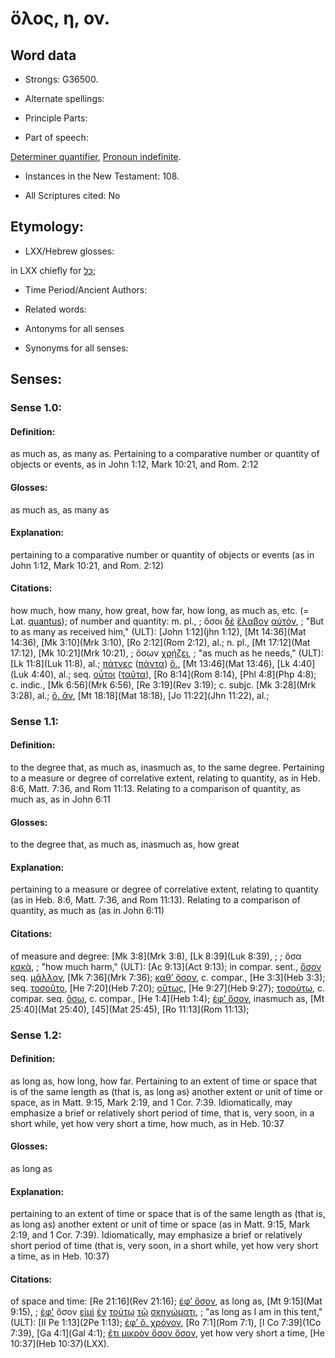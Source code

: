 # ὅλος, η, ον.

<!-- Status: S2=NeedsReview -->
<!-- Lexica used for edits: BDAG, FFM, LN, A-S -->

## Word data

* Strongs: G36500.

* Alternate spellings:



* Principle Parts: 


* Part of speech: 

[Determiner quantifier](http://ugg.readthedocs.io/en/latest/determiner_quantifier.html),
[Pronoun indefinite](http://ugg.readthedocs.io/en/latest/pronoun_indefinite.html).

* Instances in the New Testament: 108.

* All Scriptures cited: No

## Etymology: 


* LXX/Hebrew glosses: 

in LXX chiefly for [כֹּל](//en-uhl/H3605);

* Time Period/Ancient Authors: 


* Related words: 

* Antonyms for all senses

* Synonyms for all senses: 


## Senses: 


### Sense  1.0: 

#### Definition: 

as much as, as many as.  Pertaining to a comparative number or quantity of objects or events, as in John 1:12, Mark 10:21, and Rom. 2:12

#### Glosses:

as much as, as many as

#### Explanation:

pertaining to a comparative number or quantity of objects or events (as in John 1:12, Mark 10:21, and Rom. 2:12)

#### Citations: 

how much, how many, how great, how far, how long, as much as, etc. (= Lat. [quantus]()); of number and quantity: m. pl., 
; ὅσοι [δὲ](../G11610/01.md) [ἔλαβον](../G29830/01.md) [αὐτόν](../G08460/01.md),
; "But to as many as received him," (ULT):
[John 1:12](jhn 1:12), 
[Mt 14:36](Mat 14:36), [Mk 3:10](Mrk 3:10), [Ro 2:12](Rom 2:12), al.; n. pl., [Mt 17:12](Mat 17:12), [Mk 10:21](Mrk 10:21), 
; ὅσων [χρῄζει](../G55530/01.md), 
; "as much as he needs," (ULT):
[Lk 11:8](Luk 11:8), al.; [πάτνες]() ([πάντα]()) [ὅ.](), [Mt 13:46](Mat 13:46), [Lk 4:40](Luk 4:40), al.; seq. [οὗτοι]() ([ταῦτα]()), [Ro 8:14](Rom 8:14), [Phl 4:8](Php 4:8); c. indic., [Mk 6:56](Mrk 6:56), [Re 3:19](Rev 3:19); c. subjc. [Mk 3:28](Mrk 3:28), al.; [ὅ. ἄν](), [Mt 18:18](Mat 18:18), [Jo 11:22](Jhn 11:22), al.;


### Sense  1.1: 

#### Definition: 

to the degree that, as much as, inasmuch as, to the same degree.  Pertaining to a measure or degree of correlative extent, relating to quantity, as in Heb. 8:6, Matt. 7:36, and Rom 11:13.  Relating to a comparison of quantity, as much as, as in John 6:11

#### Glosses: 

to the degree that, as much as, inasmuch as, how great 

#### Explanation: 

pertaining to a measure or degree of correlative extent, relating to quantity (as in Heb. 8:6, Matt. 7:36, and Rom 11:13).  Relating to a comparison of quantity, as much as (as in John 6:11)

#### Citations: 

of measure and degree: [Mk 3:8](Mrk 3:8), [Lk 8:39](Luk 8:39), ;
; ὅσα [κακὰ](../G55560/01.md),
; "how much harm," (ULT):
[Ac 9:13](Act 9:13); in compar. sent., [ὅσον]() seq. [μᾶλλον](), [Mk 7:36](Mrk 7:36); [καθ’ ὅσον](), c. compar., [He 3:3](Heb 3:3); seq. [τοσοῦτο](), [He 7:20](Heb 7:20); [οὕτως](), [He 9:27](Heb 9:27); [τοσούτῳ](), c. compar. seq. [ὅσῳ](), c. compar., [He 1:4](Heb 1:4); [ἐφ’ ὅσον](), inasmuch as, [Mt 25:40](Mat 25:40), [45](Mat 25:45), [Ro 11:13](Rom 11:13);


### Sense  1.2: 

#### Definition: 

as long as, how long, how far.  Pertaining to an extent of time or space that is of the same length as (that is, as long as) another extent or unit of time or space, as in Matt. 9:15, Mark 2:19, and 1 Cor. 7:39.  Idiomatically, may emphasize a brief or relatively short period of time, that is, very soon, in a short while, yet how very short a time, how much, as in Heb. 10:37

#### Glosses: 

as long as

#### Explanation: 

pertaining to an extent of time or space that is of the same length as (that is, as long as) another extent or unit of time or space (as in Matt. 9:15, Mark 2:19, and 1 Cor. 7:39).  Idiomatically, may emphasize a brief or relatively short period of time (that is, very soon, in a short while, yet how very short a time, as in Heb. 10:37)

#### Citations: 

of space and time: [Re 21:16](Rev 21:16); [ἐφ’ ὅσον](), as long as, [Mt 9:15](Mat 9:15), 
; [ἐφ'](../G19090/01.md) ὅσον [εἰμὶ](../G15100/01.md) [ἐν](../G17220/01.md) [τούτῳ](../G37780/01.md) [τῷ](../G35880/01.md) [σκηνώματι](../G46380/01.md), 
; "as long as I am in this tent," (ULT): 
[II Pe 1:13](2Pe 1:13); [ἐφ’ ὅ. χρόνον](), [Ro 7:1](Rom 7:1), [I Co 7:39](1Co 7:39), [Ga 4:1](Gal 4:1); [ἔτι μικρὸν ὅσον ὅσον](), yet how very short a time, [He 10:37](Heb 10:37)(LXX).